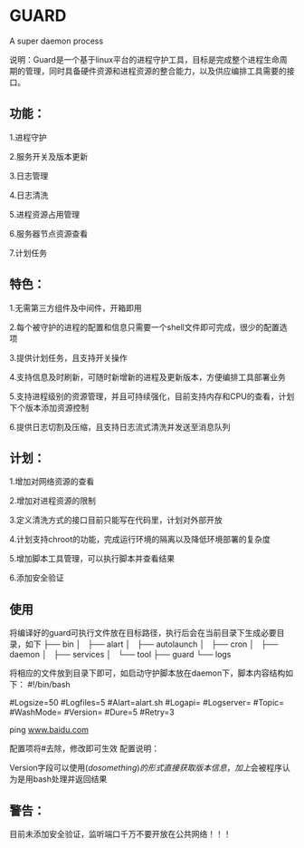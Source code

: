 # GUARD
A super daemon process


说明：Guard是一个基于linux平台的进程守护工具，目标是完成整个进程生命周期的管理，同时具备硬件资源和进程资源的整合能力，以及供应编排工具需要的接口。



## 功能：


1.进程守护



2.服务开关及版本更新


3.日志管理


4.日志清洗


5.进程资源占用管理


6.服务器节点资源查看


7.计划任务







## 特色：


1.无需第三方组件及中间件，开箱即用


2.每个被守护的进程的配置和信息只需要一个shell文件即可完成，很少的配置选项


3.提供计划任务，且支持开关操作


4.支持信息及时刷新，可随时新增新的进程及更新版本，方便编排工具部署业务


5.支持进程级别的资源管理，并且可持续强化，目前支持内存和CPU的查看，计划下个版本添加资源控制


6.提供日志切割及压缩，且支持日志流式清洗并发送至消息队列





## 计划：


1.增加对网络资源的查看


2.增加对进程资源的限制


3.定义清洗方式的接口目前只能写在代码里，计划对外部开放


4.计划支持chroot的功能，完成运行环境的隔离以及降低环境部署的复杂度


5.增加脚本工具管理，可以执行脚本并查看结果


6.添加安全验证




## 使用

将编译好的guard可执行文件放在目标路径，执行后会在当前目录下生成必要目录，如下
├── bin
│   ├── alart
│   ├── autolaunch
│   ├── cron
│   ├── daemon
│   ├── services
│   └── tool
├── guard
└── logs

将相应的文件放到目录下即可，如启动守护脚本放在daemon下，脚本内容结构如下：
#!/bin/bash

#Logsize=50
#Logfiles=5
#Alart=alart.sh
#Logapi=
#Logserver=
#Topic=
#WashMode=
#Version=
#Dure=5
#Retry=3

ping www.baidu.com

配置项将#去除，修改即可生效
配置说明：

Version字段可以使用$(do something)的形式直接获取版本信息，加上$会被程序认为是用bash处理并返回结果




## 警告：
目前未添加安全验证，监听端口千万不要开放在公共网络！！！










